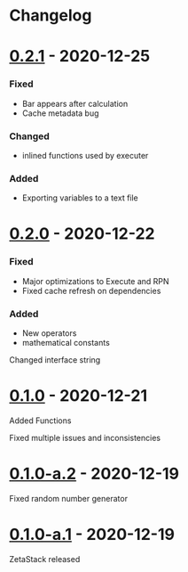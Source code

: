 # Changelog

# [0.2.1](#0.2.1) - 2020-12-25

### Fixed

- Bar appears after calculation
- Cache metadata bug

### Changed

- inlined functions used by executer

### Added

- Exporting variables to a text file

# [0.2.0](#0.2.0) - 2020-12-22

### Fixed

- Major optimizations to Execute and RPN
- Fixed cache refresh on dependencies

### Added

- New operators
- mathematical constants

Changed interface string

# [0.1.0](#0.1.0) - 2020-12-21

Added Functions

Fixed multiple issues and inconsistencies

# [0.1.0-a.2](#0.1.0-a.2) - 2020-12-19

Fixed random number generator

# [0.1.0-a.1](#0.1.0-a.1) - 2020-12-19

ZetaStack released
